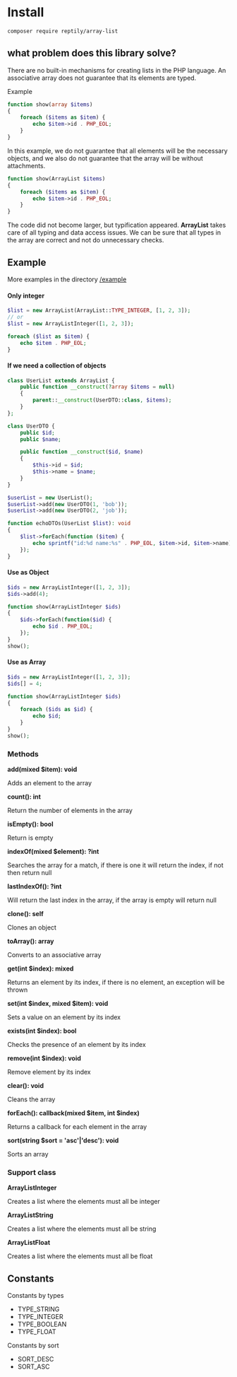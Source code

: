# Install
```bash
composer require reptily/array-list
```
## what problem does this library solve?
There are no built-in mechanisms for creating lists in the PHP language. An associative array does not guarantee that its elements are typed.

Example
```php
function show(array $items)
{
    foreach ($items as $item) {
        echo $item->id . PHP_EOL;
    }
}
```
In this example, we do not guarantee that all elements will be the necessary objects, and we also do not guarantee that the array will be without attachments.
```php
function show(ArrayList $items)
{
    foreach ($items as $item) {
        echo $item->id . PHP_EOL;
    }
}
```
The code did not become larger, but typification appeared.
**ArrayList** takes care of all typing and data access issues. We can be sure that all types in the array are correct and not do unnecessary checks.

## Example
More examples in the directory [/example](/example)

#### Only integer
```php
$list = new ArrayList(ArrayList::TYPE_INTEGER, [1, 2, 3]);
// or
$list = new ArrayListInteger([1, 2, 3]);

foreach ($list as $item) {
    echo $item . PHP_EOL;
}
```

#### If we need a collection of objects
```php
class UserList extends ArrayList {
    public function __construct(?array $items = null)
    {
        parent::__construct(UserDTO::class, $items);
    }
};

class UserDTO {
    public $id;
    public $name;

    public function __construct($id, $name)
    {
        $this->id = $id;
        $this->name = $name;
    }
}

$userList = new UserList();
$userList->add(new UserDTO(1, 'bob'));
$userList->add(new UserDTO(2, 'job'));

function echoDTOs(UserList $list): void
{
    $list->forEach(function ($item) {
        echo sprintf("id:%d name:%s" . PHP_EOL, $item->id, $item->name);
    });
}
```

#### Use as Object
```php
$ids = new ArrayListInteger([1, 2, 3]);
$ids->add(4);

function show(ArrayListInteger $ids)
{
    $ids->forEach(function($id) {
        echo $id . PHP_EOL;
    });
}
show();
```

#### Use as Array
```php
$ids = new ArrayListInteger([1, 2, 3]);
$ids[] = 4;

function show(ArrayListInteger $ids)
{
    foreach ($ids as $id) {
        echo $id;
    }
}
show();
```

### Methods
**add(mixed $item): void**

Adds an element to the array

**count(): int**

Return the number of elements in the array

**isEmpty(): bool**

Return is empty

**indexOf(mixed $element): ?int**

Searches the array for a match, if there is one it will return the index, if not then return null

**lastIndexOf(): ?int**

Will return the last index in the array, if the array is empty will return null

**clone(): self**

Clones an object

**toArray(): array**

Converts to an associative array

**get(int $index): mixed**

Returns an element by its index, if there is no element, an exception will be thrown

**set(int $index, mixed $item): void**

Sets a value on an element by its index

**exists(int $index): bool**

Checks the presence of an element by its index

**remove(int $index): void**

Remove element by its index

**clear(): void**

Cleans the array

**forEach(): callback(mixed $item, int $index)**

Returns a callback for each element in the array

**sort(string $sort = 'asc'|'desc'): void**

Sorts an array

### Support class
**ArrayListInteger**

Creates a list where the elements must all be integer

**ArrayListString**

Creates a list where the elements must all be string

**ArrayListFloat**

Creates a list where the elements must all be float

## Constants
Constants by types
* TYPE_STRING
* TYPE_INTEGER
* TYPE_BOOLEAN
* TYPE_FLOAT

Constants by sort
* SORT_DESC
* SORT_ASC



